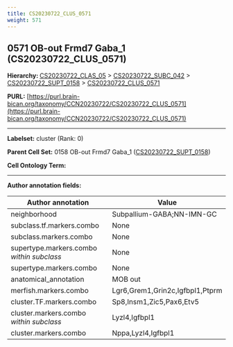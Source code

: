 ```yaml
---
title: CS20230722_CLUS_0571
weight: 571
---
```

## 0571 OB-out Frmd7 Gaba_1 (CS20230722_CLUS_0571)
<b>Hierarchy: </b>
[CS20230722_CLAS_05](../CS20230722_CLAS_05) >
[CS20230722_SUBC_042](../CS20230722_SUBC_042) >
[CS20230722_SUPT_0158](../CS20230722_SUPT_0158) >
[CS20230722_CLUS_0571](../CS20230722_CLUS_0571)

**PURL:** [https://purl.brain-bican.org/taxonomy/CCN20230722/CS20230722_CLUS_0571](https://purl.brain-bican.org/taxonomy/CCN20230722/CS20230722_CLUS_0571)

---


**Labelset:** cluster (Rank: 0)

**Parent Cell Set:** 0158 OB-out Frmd7 Gaba_1 ([CS20230722_SUPT_0158](../CS20230722_SUPT_0158))



**Cell Ontology Term:** 

[MARKER GENES.]: #


---

[TRANSFERRED ANNOTATIONS.]: #


[AUTHOR ANNOTATION FIELDS.]: #


**Author annotation fields:**

| Author annotation | Value |
|-------------------|-------|
|neighborhood|Subpallium-GABA;NN-IMN-GC|
|subclass.tf.markers.combo|None|
|subclass.markers.combo|None|
|supertype.markers.combo _within subclass_|None|
|supertype.markers.combo|None|
|anatomical_annotation|MOB out|
|merfish.markers.combo|Lgr6,Grem1,Grin2c,Igfbpl1,Ptprm|
|cluster.TF.markers.combo|Sp8,Insm1,Zic5,Pax6,Etv5|
|cluster.markers.combo _within subclass_|Lyzl4,Igfbpl1|
|cluster.markers.combo|Nppa,Lyzl4,Igfbpl1|
